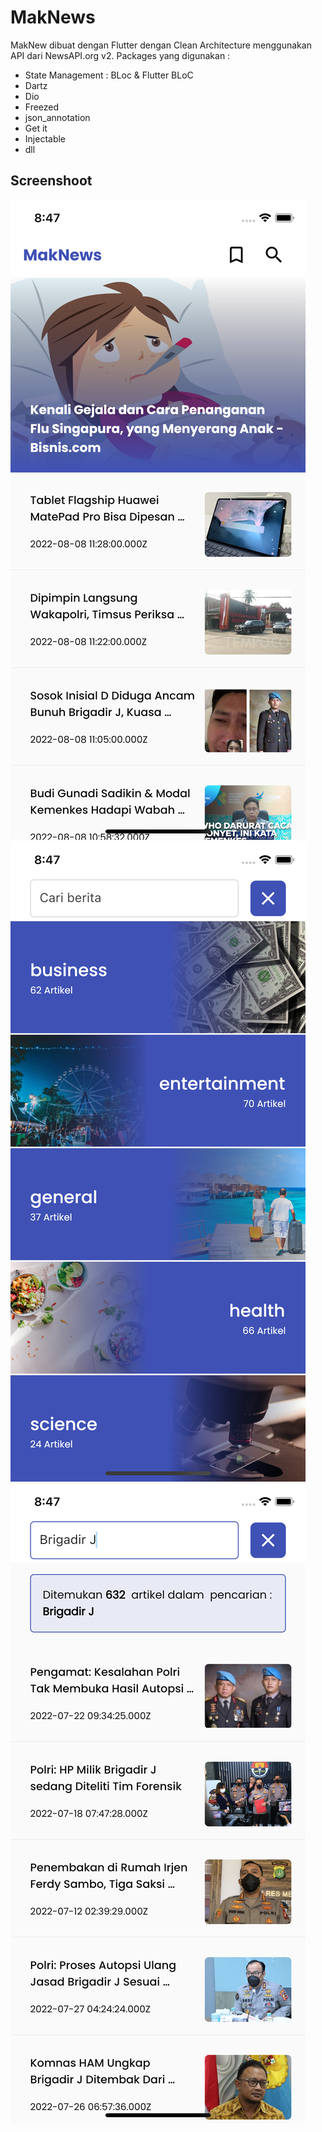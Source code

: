 # MakNews

MakNew dibuat dengan Flutter dengan Clean Architecture menggunakan API dari NewsAPI.org v2. Packages yang digunakan :

- State Management : BLoc & Flutter BLoC
- Dartz
- Dio
- Freezed
- json_annotation
- Get it
- Injectable
- dll

## Screenshoot

![alt-text-1](screenshoot/s1.png "screenshoot-1") ![alt-text-2](screenshoot/s2.png "screenshoot-2") ![alt-text-3](screenshoot/s3.png "screenshoot-3")
